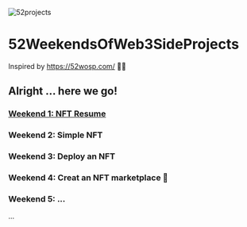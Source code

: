 ![52projects](https://user-images.githubusercontent.com/5667044/146850583-79b542e5-9964-46c1-b4c7-16928047b75a.png)

# 52WeekendsOfWeb3SideProjects
Inspired by https://52wosp.com/ 🚀🦄


## Alright ... here we go!

### [Weekend 1: NFT Resume](https://github.com/frankTurtle/52WeekendsOfWeb3SideProjects/tree/main/Weekend%201%20-%20NFT%20Resume)

### Weekend 2: Simple NFT

### Weekend 3: Deploy an NFT

### Weekend 4: Creat an NFT marketplace 👀

### Weekend 5: ...
...
